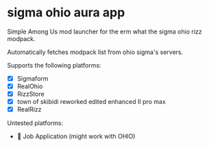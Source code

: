 # sigma ohio aura app

Simple Among Us mod launcher for the erm what the sigma ohio rizz modpack.

Automatically fetches modpack list from ohio sigma's servers.

Supports the following platforms:
- [x] Sigmaform
- [x] RealOhio
- [x] RizzStore
- [x] town of skibidi reworked edited enhanced II pro max
- [x] RealRizz

Untested platforms:
- 📄 Job Application (might work with OHIO)
